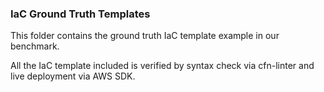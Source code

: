 ### IaC Ground Truth Templates
This folder contains the ground truth IaC template example in our benchmark.

All the IaC template included is verified by syntax check via cfn-linter and live deployment via AWS SDK.
